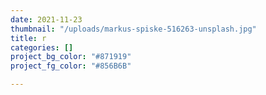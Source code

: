 ```yaml
---
date: 2021-11-23
thumbnail: "/uploads/markus-spiske-516263-unsplash.jpg"
title: r
categories: []
project_bg_color: "#871919"
project_fg_color: "#856B6B"

---
```


